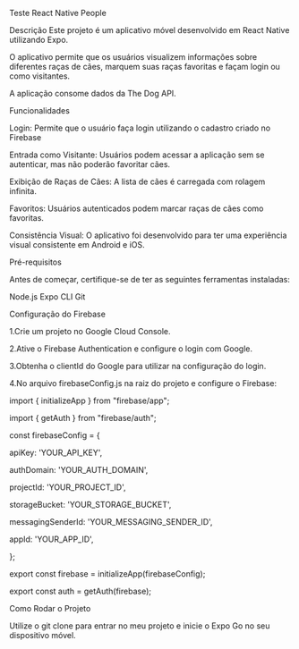 Teste React Native People


Descrição
Este projeto é um aplicativo móvel desenvolvido em React Native utilizando Expo. 

O aplicativo permite que os usuários visualizem informações sobre diferentes raças de cães, marquem suas raças favoritas e façam login ou como visitantes.

A aplicação consome dados da The Dog API.


Funcionalidades

Login: Permite que o usuário faça login utilizando o cadastro criado no Firebase

Entrada como Visitante: Usuários podem acessar a aplicação sem se autenticar, mas não poderão favoritar cães.

Exibição de Raças de Cães: A lista de cães é carregada com rolagem infinita.

Favoritos: Usuários autenticados podem marcar raças de cães como favoritas.

Consistência Visual: O aplicativo foi desenvolvido para ter uma experiência visual consistente em Android e iOS.


Pré-requisitos

Antes de começar, certifique-se de ter as seguintes ferramentas instaladas:

Node.js
Expo CLI
Git


Configuração do Firebase

1.Crie um projeto no Google Cloud Console.

2.Ative o Firebase Authentication e configure o login com Google.

3.Obtenha o clientId do Google para utilizar na configuração do login.

4.No arquivo firebaseConfig.js na raiz do projeto e configure o Firebase:


import { initializeApp } from "firebase/app";

import { getAuth } from "firebase/auth";


const firebaseConfig = {

  apiKey: 'YOUR_API_KEY',
  
  authDomain: 'YOUR_AUTH_DOMAIN',
  
  projectId: 'YOUR_PROJECT_ID',
  
  storageBucket: 'YOUR_STORAGE_BUCKET',
  
  messagingSenderId: 'YOUR_MESSAGING_SENDER_ID',
  
  appId: 'YOUR_APP_ID',
  
};


export const firebase = initializeApp(firebaseConfig);

export const auth = getAuth(firebase);



Como Rodar o Projeto

Utilize o git clone para entrar no meu projeto e inicie o Expo Go no seu dispositivo móvel.
